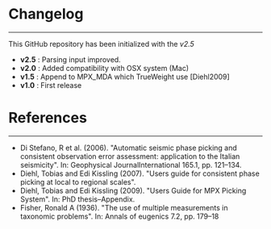 # Changelog
---------------------------------
This GitHub repository has been initialized with the _v2.5_

* **v2.5** : Parsing input improved.
* **v2.0** : Added compatibility with OSX system (Mac)
* **v1.5** : Append to MPX_MDA which TrueWeight use [Diehl2009]
* **v1.0** : First release


# References 
---------------------------------
- Di Stefano, R et al. (2006). "Automatic seismic phase picking and consistent   observation error assessment: application to the Italian seismicity". In: Geophysical JournalInternational 165.1, pp. 121–134.
- Diehl, Tobias and Edi Kissling (2007). "Users guide for consistent phase picking at local to regional scales".
- Diehl, Tobias and Edi Kissling (2009). "Users Guide for MPX Picking System". In: PhD thesis–Appendix.
- Fisher, Ronald A (1936). "The use of multiple measurements in taxonomic problems". In: Annals of eugenics 7.2, pp. 179–18
